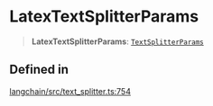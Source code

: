 LatexTextSplitterParams
=======================

> **LatexTextSplitterParams**: [`TextSplitterParams`](/docs/api/text_splitter/interfaces/TextSplitterParams)

Defined in[](#defined-in "Direct link to Defined in")
------------------------------------------------------

[langchain/src/text\_splitter.ts:754](https://github.com/hwchase17/langchainjs/blob/1c1274d/langchain/src/text_splitter.ts#L754)